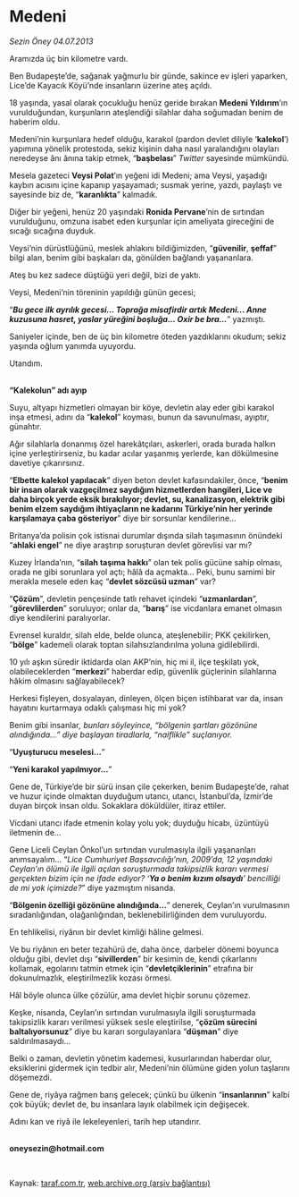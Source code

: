 # Medeni 

*Sezin Öney 04.07.2013*

<div class="yazi"><p>Aramızda üç bin kilometre vardı.</p>
<p>Ben Budapeşte’de, sağanak yağmurlu bir günde, sakince ev işleri yaparken, Lice’de Kayacık Köyü’nde insanların üzerine ateş açıldı.</p>
<p>18 yaşında, yasal olarak çocukluğu henüz geride bırakan <b>Medeni Yıldırım</b>’ın vurulduğundan, kurşunların ateşlendiği silahlar daha soğumadan benim de haberim oldu.</p>
<p>Medeni’nin kurşunlara hedef olduğu, karakol (pardon devlet diliyle ‘<b>kalekol</b>’) yapımına yönelik protestoda, sekiz kişinin daha nasıl yaralandığını olayları neredeyse ânı ânına takip etmek, “<b>başbelası</b>” <i>Twitter</i> sayesinde mümkündü.</p>
<p>Mesela gazeteci <b>Veysi Polat</b>’ın yeğeni idi Medeni; ama Veysi, yaşadığı kaybın acısını içine kapanıp yaşayamadı; susmak yerine, yazdı, paylaştı ve sayesinde biz de, “<b>karanlıkta</b>” kalmadık.</p>
<p>Diğer bir yeğeni, henüz 20 yaşındaki <b>Ronida Pervane</b>’nin de sırtından vurulduğunu, omzuna isabet eden kurşunlar için ameliyata gireceğini de sıcağı sıcağına duyduk.</p>
<p>Veysi’nin dürüstlüğünü, meslek ahlakını bildiğimizden, “<b>güvenilir</b>, <b>şeffaf</b>” bilgi alan, benim gibi başkaları da, gönülden bağlandı yaşananlara. </p>
<p>Ateş bu kez sadece düştüğü yeri değil, bizi de yaktı. </p>
<p>Veysi, Medeni’nin töreninin yapıldığı günün gecesi;</p>
<p>“<b><i>Bu gece ilk ayrılık gecesi... Toprağa misafirdir artık Medeni... Anne kuzusuna hasret, yaslar yüreğini boşluğa... Oxir be bra...</i></b>” yazmıştı.</p>
<p>Saniyeler içinde, ben de üç bin kilometre öteden yazdıklarını okudum; sekiz yaşında oğlum yanımda uyuyordu.</p>
<p>Utandım.</p>
<p><b><br/>“Kalekolun” adı ayıp</b></p>
<p>Suyu, altyapı hizmetleri olmayan bir köye, devletin alay eder gibi karakol inşa etmesi, adını da “<b>kalekol</b>” koyması, bunun da savunulması, ayıptır, günahtır.</p>
<p>Ağır silahlarla donanmış özel harekâtçıları, askerleri, orada burada halkın içine yerleştirirseniz, bu kadar acılar yaşanmış yerlerde, kan dökülmesine davetiye çıkarırsınız.</p>
<p>“<b>Elbette kalekol yapılacak</b>” diyen beton devlet kafasındakiler, önce, “<b>benim bir insan olarak vazgeçilmez saydığım hizmetlerden hangileri, Lice ve daha birçok yerde eksik bırakılıyor; devlet, su, kanalizasyon, elektrik gibi benim elzem saydığım ihtiyaçların ne kadarını Türkiye’nin her yerinde karşılamaya çaba gösteriyor</b>” diye bir sorsunlar kendilerine...</p>
<p>Britanya’da polisin çok istisnai durumlar dışında silah taşımasının önündeki “<b>ahlaki engel</b>” ne diye araştırıp soruşturan devlet görevlisi var mı? </p>
<p>Kuzey İrlanda’nın, “<b>silah taşıma hakkı</b>” olan tek polis gücüne sahip olması, orada ne gibi sorunlara yol açtı; hâlâ da açmakta... Peki, bunu samimi bir merakla mesele eden kaç “<b>devlet sözcüsü uzman</b>” var?</p>
<p>“<b>Çözüm</b>”, devletin pençesinde tatlı rehavet içindeki “<b>uzmanlardan</b>”, “<b>görevlilerden</b>” soruluyor; onlar da, “<b>barış</b>” ise vicdanlara emanet olmasın diye kendilerini paralıyorlar.</p>
<p>Evrensel kuraldır, silah elde, belde olunca, ateşlenebilir; PKK çekilirken, “<b>bölge</b>” kademeli olarak toptan silahsızlandırılma yoluna gidilebilirdi.</p>
<p>10 yılı aşkın süredir iktidarda olan AKP’nin, hiç mi il, ilçe teşkilatı yok, olabileceklerden “<b>merkezi</b>” haberdar edip, güvenlik güçlerinin silahlarına hâkim olmasını sağlayabilecek?</p>
<p>Herkesi fişleyen, dosyalayan, dinleyen, ölçen biçen istihbarat var da, insan hayatını kurtarmaya odaklı çalışması hiç mi yok?</p>
<p>Benim gibi insanlar<i>, bunları söyleyince, “bölgenin şartları gözönüne alındığında...” diye başlayan tiradlarla, “naiflikle” suçlanıyor. </i></p>
<p>“<b>Uyuşturucu meselesi...</b>”</p>
<p>“<b>Yeni karakol yapılmıyor...</b>”</p>
<p>Gene de, Türkiye’de bir sürü insan çile çekerken, benim Budapeşte’de, rahat ve huzur içinde olmaktan duyduğum utancı, utancı, İstanbul’da, İzmir’de duyan birçok insan oldu. Sokaklara döküldüler, itiraz ettiler.</p>
<p>Vicdani utancı ifade etmenin kolay yolu yok; duyduğu hicabı, üzüntüyü iletmenin de...</p>
<p>Gene Liceli Ceylan Önkol’un sırtından vurulmasıyla ilgili yaşananları anımsayalım... “<i>Lice Cumhuriyet Başsavcılığı’nın, 2009’da, 12 yaşındaki Ceylan’ın ölümü ile ilgili açılan soruşturmada takipsizlik kararı vermesi gerçekten bizim için ne ifade ediyor? ‘<b>Ya o benim kızım olsaydı</b>’ bencilliği de mi yok içimizde?</i>” diye yazmıştım nisanda.<i></i></p>
<p>“<b>Bölgenin özelliği gözönüne alındığında...</b>” denerek, Ceylan’ın vurulmasının sıradanlığından, olağanlığından, beklenebilirliğinden dem vuruluyordu.</p>
<p>En tehlikelisi, riyânın bir devlet kimliği hâline gelmesi.</p>
<p>Ve bu riyânın en beter tezahürü de, daha önce, darbeler dönemi boyunca olduğu gibi, devlet dışı “<b>sivillerden</b>” bir kesimin de, kendi çıkarlarını kollamak, egolarını tatmin etmek için “<b>devletçiklerinin</b>” etrafına bir dokunulmazlık, eleştirilmezlik kozası örmesi.</p>
<p>Hâl böyle olunca ülke çözülür, ama devlet hiçbir sorunu çözemez.</p>
<p>Keşke, nisanda, Ceylan’ın sırtından vurulmasıyla ilgili soruşturmada takipsizlik kararı verilmesi yüksek sesle eleştirilse, “<b>çözüm sürecini baltalıyorsunuz</b>” diye bu kararı sorgulayanlara “<b>düşman</b>” diye saldırılmasaydı...</p>
<p>Belki o zaman, devletin yönetim kademesi, kusurlarından haberdar olur, eksiklerini gidermek için tedbir alır, Medeni’nin ölümüne giden yolun taşlarını döşemezdi.</p>
<p>Gene de, riyâya rağmen barış gelecek; çünkü bu ülkenin “<b>insanlarının</b>” kalbi çok büyük; devlet de, bu insanlara layık olabilmek için değişecek.</p>
<p>Adını kan ve riyâ ile lekeleyenleri, tarih hep utandırır.</p><b>
<p><br/>oneysezin@hotmail.com</p>
<p></p></b> 
</div>

Kaynak: [taraf.com.tr](http://www.taraf.com.tr:80/sezin-oney/makale-medeni.htm), [web.archive.org (arşiv bağlantısı)](http://web.archive.org/web/20130707145303/http://www.taraf.com.tr:80/sezin-oney/makale-medeni.htm)
